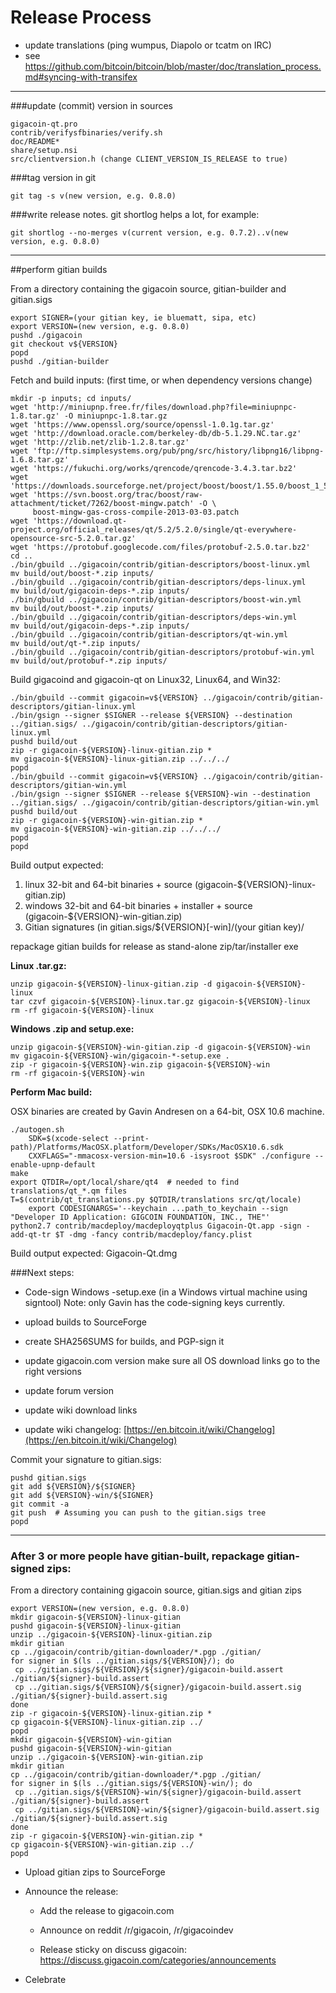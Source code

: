 Release Process
====================

* update translations (ping wumpus, Diapolo or tcatm on IRC)
* see https://github.com/bitcoin/bitcoin/blob/master/doc/translation_process.md#syncing-with-transifex

* * *

###update (commit) version in sources


	gigacoin-qt.pro
	contrib/verifysfbinaries/verify.sh
	doc/README*
	share/setup.nsi
	src/clientversion.h (change CLIENT_VERSION_IS_RELEASE to true)

###tag version in git

	git tag -s v(new version, e.g. 0.8.0)

###write release notes. git shortlog helps a lot, for example:

	git shortlog --no-merges v(current version, e.g. 0.7.2)..v(new version, e.g. 0.8.0)

* * *

##perform gitian builds

 From a directory containing the gigacoin source, gitian-builder and gitian.sigs
  
	export SIGNER=(your gitian key, ie bluematt, sipa, etc)
	export VERSION=(new version, e.g. 0.8.0)
	pushd ./gigacoin
	git checkout v${VERSION}
	popd
	pushd ./gitian-builder

 Fetch and build inputs: (first time, or when dependency versions change)

	mkdir -p inputs; cd inputs/
	wget 'http://miniupnp.free.fr/files/download.php?file=miniupnpc-1.8.tar.gz' -O miniupnpc-1.8.tar.gz
	wget 'https://www.openssl.org/source/openssl-1.0.1g.tar.gz'
	wget 'http://download.oracle.com/berkeley-db/db-5.1.29.NC.tar.gz'
	wget 'http://zlib.net/zlib-1.2.8.tar.gz'
	wget 'ftp://ftp.simplesystems.org/pub/png/src/history/libpng16/libpng-1.6.8.tar.gz'
	wget 'https://fukuchi.org/works/qrencode/qrencode-3.4.3.tar.bz2'
	wget 'https://downloads.sourceforge.net/project/boost/boost/1.55.0/boost_1_55_0.tar.bz2'
	wget 'https://svn.boost.org/trac/boost/raw-attachment/ticket/7262/boost-mingw.patch' -O \
	     boost-mingw-gas-cross-compile-2013-03-03.patch
	wget 'https://download.qt-project.org/official_releases/qt/5.2/5.2.0/single/qt-everywhere-opensource-src-5.2.0.tar.gz'
	wget 'https://protobuf.googlecode.com/files/protobuf-2.5.0.tar.bz2'
	cd ..
	./bin/gbuild ../gigacoin/contrib/gitian-descriptors/boost-linux.yml
	mv build/out/boost-*.zip inputs/
	./bin/gbuild ../gigacoin/contrib/gitian-descriptors/deps-linux.yml
	mv build/out/gigacoin-deps-*.zip inputs/
	./bin/gbuild ../gigacoin/contrib/gitian-descriptors/boost-win.yml
	mv build/out/boost-*.zip inputs/
	./bin/gbuild ../gigacoin/contrib/gitian-descriptors/deps-win.yml
	mv build/out/gigacoin-deps-*.zip inputs/
	./bin/gbuild ../gigacoin/contrib/gitian-descriptors/qt-win.yml
	mv build/out/qt-*.zip inputs/
	./bin/gbuild ../gigacoin/contrib/gitian-descriptors/protobuf-win.yml
	mv build/out/protobuf-*.zip inputs/

 Build gigacoind and gigacoin-qt on Linux32, Linux64, and Win32:
  
	./bin/gbuild --commit gigacoin=v${VERSION} ../gigacoin/contrib/gitian-descriptors/gitian-linux.yml
	./bin/gsign --signer $SIGNER --release ${VERSION} --destination ../gitian.sigs/ ../gigacoin/contrib/gitian-descriptors/gitian-linux.yml
	pushd build/out
	zip -r gigacoin-${VERSION}-linux-gitian.zip *
	mv gigacoin-${VERSION}-linux-gitian.zip ../../../
	popd
	./bin/gbuild --commit gigacoin=v${VERSION} ../gigacoin/contrib/gitian-descriptors/gitian-win.yml
	./bin/gsign --signer $SIGNER --release ${VERSION}-win --destination ../gitian.sigs/ ../gigacoin/contrib/gitian-descriptors/gitian-win.yml
	pushd build/out
	zip -r gigacoin-${VERSION}-win-gitian.zip *
	mv gigacoin-${VERSION}-win-gitian.zip ../../../
	popd
	popd

  Build output expected:

  1. linux 32-bit and 64-bit binaries + source (gigacoin-${VERSION}-linux-gitian.zip)
  2. windows 32-bit and 64-bit binaries + installer + source (gigacoin-${VERSION}-win-gitian.zip)
  3. Gitian signatures (in gitian.sigs/${VERSION}[-win]/(your gitian key)/

repackage gitian builds for release as stand-alone zip/tar/installer exe

**Linux .tar.gz:**

	unzip gigacoin-${VERSION}-linux-gitian.zip -d gigacoin-${VERSION}-linux
	tar czvf gigacoin-${VERSION}-linux.tar.gz gigacoin-${VERSION}-linux
	rm -rf gigacoin-${VERSION}-linux

**Windows .zip and setup.exe:**

	unzip gigacoin-${VERSION}-win-gitian.zip -d gigacoin-${VERSION}-win
	mv gigacoin-${VERSION}-win/gigacoin-*-setup.exe .
	zip -r gigacoin-${VERSION}-win.zip gigacoin-${VERSION}-win
	rm -rf gigacoin-${VERSION}-win

**Perform Mac build:**

  OSX binaries are created by Gavin Andresen on a 64-bit, OSX 10.6 machine.

	./autogen.sh
        SDK=$(xcode-select --print-path)/Platforms/MacOSX.platform/Developer/SDKs/MacOSX10.6.sdk
        CXXFLAGS="-mmacosx-version-min=10.6 -isysroot $SDK" ./configure --enable-upnp-default
	make
	export QTDIR=/opt/local/share/qt4  # needed to find translations/qt_*.qm files
	T=$(contrib/qt_translations.py $QTDIR/translations src/qt/locale)
        export CODESIGNARGS='--keychain ...path_to_keychain --sign "Developer ID Application: GIGCOIN FOUNDATION, INC., THE"'
	python2.7 contrib/macdeploy/macdeployqtplus Gigacoin-Qt.app -sign -add-qt-tr $T -dmg -fancy contrib/macdeploy/fancy.plist

 Build output expected: Gigacoin-Qt.dmg

###Next steps:

* Code-sign Windows -setup.exe (in a Windows virtual machine using signtool)
 Note: only Gavin has the code-signing keys currently.

* upload builds to SourceForge

* create SHA256SUMS for builds, and PGP-sign it

* update gigacoin.com version
  make sure all OS download links go to the right versions
  
* update forum version

* update wiki download links

* update wiki changelog: [https://en.bitcoin.it/wiki/Changelog](https://en.bitcoin.it/wiki/Changelog)

Commit your signature to gitian.sigs:

	pushd gitian.sigs
	git add ${VERSION}/${SIGNER}
	git add ${VERSION}-win/${SIGNER}
	git commit -a
	git push  # Assuming you can push to the gitian.sigs tree
	popd

-------------------------------------------------------------------------

### After 3 or more people have gitian-built, repackage gitian-signed zips:

From a directory containing gigacoin source, gitian.sigs and gitian zips

	export VERSION=(new version, e.g. 0.8.0)
	mkdir gigacoin-${VERSION}-linux-gitian
	pushd gigacoin-${VERSION}-linux-gitian
	unzip ../gigacoin-${VERSION}-linux-gitian.zip
	mkdir gitian
	cp ../gigacoin/contrib/gitian-downloader/*.pgp ./gitian/
	for signer in $(ls ../gitian.sigs/${VERSION}/); do
	 cp ../gitian.sigs/${VERSION}/${signer}/gigacoin-build.assert ./gitian/${signer}-build.assert
	 cp ../gitian.sigs/${VERSION}/${signer}/gigacoin-build.assert.sig ./gitian/${signer}-build.assert.sig
	done
	zip -r gigacoin-${VERSION}-linux-gitian.zip *
	cp gigacoin-${VERSION}-linux-gitian.zip ../
	popd
	mkdir gigacoin-${VERSION}-win-gitian
	pushd gigacoin-${VERSION}-win-gitian
	unzip ../gigacoin-${VERSION}-win-gitian.zip
	mkdir gitian
	cp ../gigacoin/contrib/gitian-downloader/*.pgp ./gitian/
	for signer in $(ls ../gitian.sigs/${VERSION}-win/); do
	 cp ../gitian.sigs/${VERSION}-win/${signer}/gigacoin-build.assert ./gitian/${signer}-build.assert
	 cp ../gitian.sigs/${VERSION}-win/${signer}/gigacoin-build.assert.sig ./gitian/${signer}-build.assert.sig
	done
	zip -r gigacoin-${VERSION}-win-gitian.zip *
	cp gigacoin-${VERSION}-win-gitian.zip ../
	popd

- Upload gitian zips to SourceForge

- Announce the release:

  - Add the release to gigacoin.com

  - Announce on reddit /r/gigacoin, /r/gigacoindev

  - Release sticky on discuss gigacoin: https://discuss.gigacoin.com/categories/announcements

- Celebrate 
